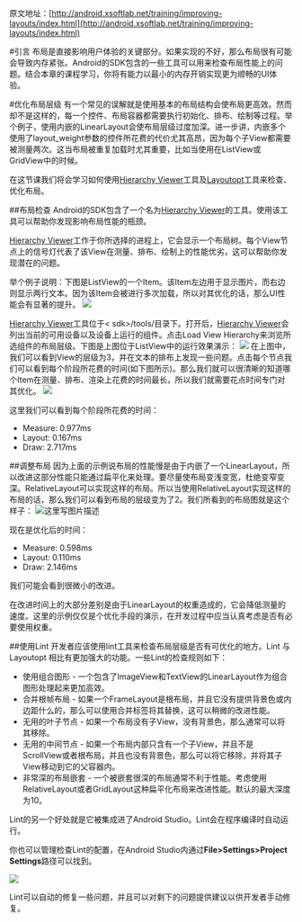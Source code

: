 原文地址：[http://android.xsoftlab.net/training/improving-layouts/index.html](http://android.xsoftlab.net/training/improving-layouts/index.html)

#引言
布局是直接影响用户体验的关键部分。如果实现的不好，那么布局很有可能会导致内存紧张。Android的SDK包含的一些工具可以用来检查布局性能上的问题。结合本章的课程学习，你将有能力以最小的内存开销实现更为顺畅的UI体验。

#优化布局层级
有一个常见的误解就是使用基本的布局结构会使布局更高效。然而却不是这样的，每一个控件、布局容器都需要执行初始化、排布、绘制等过程。举个例子，使用内嵌的LinearLayout会使布局层级过度加深。进一步讲，内嵌多个使用了layout_weight参数的控件所花费的代价尤其高昂，因为每个子View都需要被测量两次。这当布局被重复加载时尤其重要，比如当使用在ListView或GridView中的时候。

在这节课我们将会学习如何使用[Hierarchy Viewer](http://android.xsoftlab.net/tools/help/hierarchy-viewer.html)工具及[Layoutopt](http://android.xsoftlab.net/tools/help/layoutopt.html)工具来检查、优化布局。

##布局检查
Android的SDK包含了一个名为[Hierarchy Viewer](http://android.xsoftlab.net/tools/help/hierarchy-viewer.html)的工具。使用该工具可以帮助你发现影响布局性能的瓶颈。

[Hierarchy Viewer](http://android.xsoftlab.net/tools/help/hierarchy-viewer.html)工作于你所选择的进程上，它会显示一个布局树。每个View节点上的信号灯代表了该View在测量、排布、绘制上的性能优劣，这可以帮助你发现潜在的问题。

举个例子说明：下图是ListView的一个Item。该Item左边用于显示图片，而右边则显示两行文本。因为该Item会被进行多次加载，所以对其优化的话，那么UI性能会有显著的提升。
![](http://android.xsoftlab.net/images/training/layout-listitem.png)

[Hierarchy Viewer](http://android.xsoftlab.net/tools/help/hierarchy-viewer.html)工具位于< sdk>/tools/目录下。打开后，[Hierarchy Viewer](http://android.xsoftlab.net/tools/help/hierarchy-viewer.html)会列出当前的可用设备以及设备上运行的组件。点击Load View Hierarchy来浏览所选组件的布局层级。下图是上图位于ListView中的运行效果演示：
![](http://android.xsoftlab.net/images/training/hierarchy-linearlayout.png)
在上图中，我们可以看到View的层级为3，并在文本的排布上发现一些问题。点击每个节点我们可以看到每个阶段所花费的时间(如下图所示)。那么我们就可以很清晰的知道哪个Item在测量、排布、渲染上花费的时间最长，所以我们就需要花点时间专门对其优化。
![](http://android.xsoftlab.net/images/training/hierarchy-layouttimes.png)

这里我们可以看到每个阶段所花费的时间：

- Measure: 0.977ms
- Layout: 0.167ms
- Draw: 2.717ms

##调整布局
因为上面的示例说布局的性能慢是由于内嵌了一个LinearLayout，所以改进这部分性能只能通过扁平化来处理。要尽量使布局变浅变宽，杜绝变窄变深。RelativeLayout可以实现这样的布局。所以当使用RelativeLayout实现这样的布局的话，那么我们可以看到布局的层级变为了2。我们所看到的布局图就是这个样子：
![这里写图片描述](http://android.xsoftlab.net/images/training/hierarchy-relativelayout.png)

现在是优化后的时间：

- Measure: 0.598ms
- Layout: 0.110ms
- Draw: 2.146ms

我们可能会看到很微小的改进。

在改进时间上的大部分差别是由于LinearLayout的权重造成的，它会降低测量的速度。这里的示例仅仅是个优化手段的演示，在开发过程中应当认真考虑是否有必要使用权重。

##使用Lint
开发者应该使用lint工具来检查布局层级是否有可优化的地方。Lint 与Layoutopt 相比有更加强大的功能。一些Lint的检查规则如下：

- 使用组合图形 - 一个包含了ImageView和TextView的LinearLayout作为组合图形处理起来更加高效。
- 合并根帧布局 - 如果一个FrameLayout是根布局，并且它没有提供背景色或内边距什么的，那么可以使用合并标签将其替换，这可以稍微的改进性能。
- 无用的叶子节点 - 如果一个布局没有子View，没有背景色，那么通常可以将其移除。
- 无用的中间节点 - 如果一个布局内部只含有一个子View，并且不是ScrollView或者根布局，并且也没有背景色，那么可以将它移除，并将其子View移动到它的父容器内。
- 非常深的布局嵌套 - 一个被嵌套很深的布局通常不利于性能。考虑使用RelativeLayout或者GridLayout这种扁平化布局来改进性能。默认的最大深度为10。

Lint的另一个好处就是它被集成进了Android Studio。Lint会在程序编译时自动运行。

你也可以管理检查Lint的配置，在Android Studio内通过**File>Settings>Project Settings**路径可以找到。

![](http://android.xsoftlab.net/images/tools/studio-inspections-config.png)

Lint可以自动的修复一些问题，并且可以对剩下的问题提供建议以供开发者手动修复。